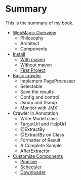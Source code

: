 # Summary

This is the summary of my book.

* [WebMagic Overview](posts/ch1-overview/README.md)
	* Philosophy
	* Architect
	* Components
* [Install](posts/ch2-install/README.md)
	* [With maven](posts/ch2-install/with-maven.md)
	* [Without maven](posts/ch2-install/without-maven.md)
	* [First Project](posts/ch2-install/first-project.md)
* [Basic crawler]()
	* Implement PageProcessor
	* Selectable
	* Save the results
	* Config and control
	* Jsoup and Xsoup
	* Monitor with JMX
* Crawler in Annotation
	* Write Model class
	* TargetUrl and HelpUrl
	* @ExtractBy
	* @ExtractBy on Class
	* Formatter of Result
	* A Complete Sample
	* AfterExtractor
* [Customize Components](posts/ch6-custom-componenet/README.md)
	* [Pipeline](posts/ch6-custom-componenet/pipeline.md)
	* [Scheduler](posts/ch6-custom-componenet/scheduler.md)
	* [Downloader](posts/ch6-custom-componenet/downloader.md)
	